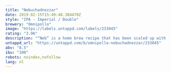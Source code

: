 ```yaml
---
title: "Nebuchadnezzar"
date: 2019-02-15T15:49:48.384470Z
style: "IPA - Imperial / Double"
brewery: "Omnipollo"
image: "https://labels.untappd.com/labels/233045"
rating: "3.96"
description: "“Neb” is a home brew recipe that has been scaled up with no consideration to economies of scale. Some say idiotic, and as an economist I would have to agree. Get fresh or die trying.   Henok"
untappd_url: "https://untappd.com/b/omnipollo-nebuchadnezzar/233045"
abv: "8.5"
ibu: "100"
robots: noindex,nofollow
lang: nl
---
```

